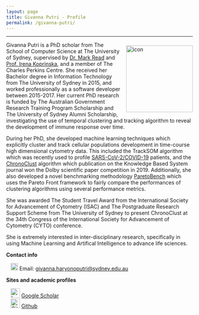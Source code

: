 ```yaml
---
layout: page
title: Givanna Putri - Profile
permalink: /givanna-putri/
---
```


---

<div class='row'>
    <div class="image">
        <a href="#">
            <img src="https://avatars.githubusercontent.com/u/5366317?s=460&u=ac0322d285310461de6ad2a4b938252b6ea2d948&v=4" alt="icon" width="180" align="right" style="padding-left: 10px; padding-right: 0px; padding-top: 10px; padding-bottom: 10px">
        </a>
    </div>
</div>

Givanna Putri is a PhD scholar from The School of Computer Science at The University of Sydney, supervised by [Dr. Mark Read](https://immunedynamics.github.io/team) and [Prof. Irena Koprinska](https://www.sydney.edu.au/engineering/about/our-people/academic-staff/irena-koprinska.html), and a member of The Charles Perkins Centre.
She received her Bachelor degree in Information Technology from The University of Sydney in 2015, and worked professionally as a software developer between 2015-2017.
Her current PhD research is funded by The Australian Government Research Training Program Scholarship and The University of Sydney Alumni Scholarship, investigating the use of temporal clustering and tracking algorithm to reveal the development of immune response over time.

During her PhD, she developed machine learning techniques which explicitly cluster and track cellular populations development in time-course high dimensional cytometry data.
This included the TrackSOM algorithm which was recently used to profile [SARS-CoV-2/COVID-19](https://immunedynamics.github.io/thomas-ashhurst/research/#application-to-disease) patients, and the [ChronoClust](https://github.com/ghar1821/Chronoclust) algorithm which publication on the Knowledge Based System journal won the Dolby scientific paper competition in 2019.
Additionally, she also developed a novel benchmarking methodology [ParetoBench](https://github.com/ghar1821/ParetoBench) which uses the Pareto Front framework to fairly compare the performances of clustering algorithms using several performance metrics.

She was awarded The Student Travel Award from the International Society for Advancement of Cytometry (ISAC) and The Postgraduate Research Support Scheme from The University of Sydney to present ChronoClust at the 34th Congress of the International Society for Advancement of Cytometry (CYTO) conference.

She is extremely interested in inter-disciplinary research, specifically in using Machine Learning and Artifical Intelligence to advance life sciences.

**Contact info**

&nbsp;&nbsp;&nbsp;<img src="https://raw.githubusercontent.com/tomashhurst/tomashhurst.github.io/2a9877aba13f6f7b46b11728a68d7047debb0f36/custom_SVG/EmailSVG.svg" alt="Email logo" width="20"> Email: [givanna.haryonoputri@sydney.edu.au](mailto:givanna.haryonoputri@sydney.edu.au) <br/>

**Sites and academic profiles**

&nbsp;&nbsp;&nbsp;<img src="https://raw.githubusercontent.com/tomashhurst/tomashhurst.github.io/2a9877aba13f6f7b46b11728a68d7047debb0f36/custom_SVG/Google_Scholar_logo.svg" alt="Logo" width="25"> [Google Scholar](http://scholar.google.com/citations?user=S-sNLPIAAAAJ&hl=en) <br/>
&nbsp;&nbsp;&nbsp;<img src="https://raw.githubusercontent.com/tomashhurst/tomashhurst.github.io/2a9877aba13f6f7b46b11728a68d7047debb0f36/custom_SVG/GithubSVG.svg" alt="Github logo" width="25"> [Github](https://github.com/ghar1821) <br/> 
